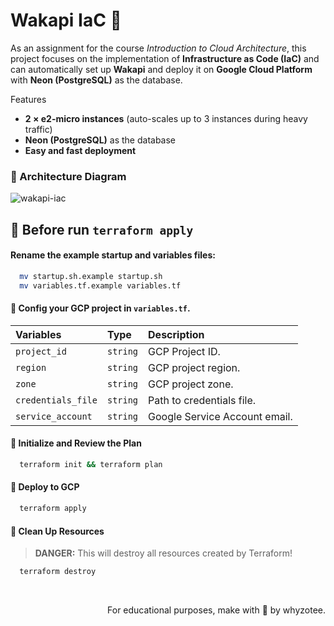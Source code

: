 # Wakapi IaC 🚀

As an assignment for the course _Introduction to Cloud Architecture_, this project focuses on the implementation of **Infrastructure as Code (IaC)** and can automatically set up **Wakapi** and deploy it on **Google Cloud Platform** with **Neon (PostgreSQL)** as the database.

Features

- **2 × e2-micro instances** (auto-scales up to 3 instances during heavy traffic)
- **Neon (PostgreSQL)** as the database
- **Easy and fast deployment**

### :triangular_ruler: Architecture Diagram

![wakapi-iac](https://github.com/user-attachments/assets/fc92229f-ffa7-4ae3-95bf-511420670195)

## :dart: Before run `terraform apply`

#### Rename the example startup and variables files:

```sh
  mv startup.sh.example startup.sh
  mv variables.tf.example variables.tf
```

#### :memo: Config your GCP project in `variables.tf`.

| Variables          | Type     | Description                   |
| :----------------- | :------- | :---------------------------- |
| `project_id`       | `string` | GCP Project ID.               |
| `region`           | `string` | GCP project region.           |
| `zone`             | `string` | GCP project zone.             |
| `credentials_file` | `string` | Path to credentials file.     |
| `service_account`  | `string` | Google Service Account email. |

#### :wrench: Initialize and Review the Plan

```sh
  terraform init && terraform plan
```

#### 🚀 Deploy to GCP

```sh
  terraform apply
```

#### 🧹 Clean Up Resources

> **DANGER:** This will destroy all resources created by Terraform!

```sh
  terraform destroy
```

<br>
<p align="right">For educational purposes, make with 🤍 by whyzotee.</p>
